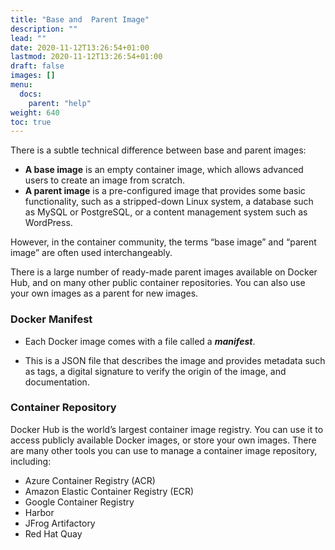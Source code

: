 ```yaml
---
title: "Base and  Parent Image"
description: ""
lead: ""
date: 2020-11-12T13:26:54+01:00
lastmod: 2020-11-12T13:26:54+01:00
draft: false
images: []
menu:
  docs:
    parent: "help"
weight: 640
toc: true
---
```


There is a subtle technical difference between base and parent images:

  - **A base image** is an empty container image, which allows advanced users to create an image from scratch.
  - **A parent image** is a pre-configured image that provides some basic functionality, such as a stripped-down Linux system, a database such as MySQL or PostgreSQL, or a content management system such as WordPress. 

However, in the container community, the terms “base image” and “parent image” are often used interchangeably.

There is a large number of ready-made parent images available on Docker Hub, and on many other public container repositories. You can also use your own images as a parent for new images.

### Docker Manifest

 - Each Docker image comes with a file called a ***manifest***. 

 - This is a JSON file that describes the image and provides metadata such as tags, a digital signature to verify the origin of the image, and documentation.

### Container Repository

Docker Hub is the world’s largest container image registry. You can use it to access publicly available Docker images, or store your own images. There are many other tools you can use to manage a container image repository, including:

 * Azure Container Registry (ACR)
 * Amazon Elastic Container Registry (ECR)
 * Google Container Registry
 * Harbor
 * JFrog Artifactory
 * Red Hat Quay
